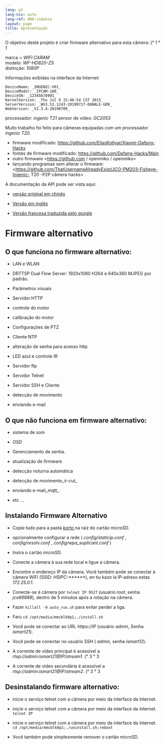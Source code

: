 ```yaml
---
lang: pt
lang-niv: auto
lang-ref: 000-indekso
layout: page
title: Apresentação
---
```


O objetivo deste projeto é criar firmware alternativo para esta câmera: (° 1 ° 1

marca = _WIFI CARAM_  
modelo: _WF-HD820-ZS_  
distinção: _1080P_

Informações exibidas na interface da Internet:
```
DeviceName: _INGENIC-V01_
DeviceModel: _IPCAM-100_
DeviceSN: _12345678901_
KernelVersion: _Thu Jul 9 15:46:54 CST 2015_
ServerVersion: _WS3.53.1243-20190717-DANALE-GEN_
WebVersion: _V2.3.4-20190709_
```

processador: _ingenic T21_
sensor de vídeo: _GC2053_

Muito trabalho foi feito para câmeras equipadas com um processador _ingenic T20_.
* firmware modificado: <https://github.com/EliasKotlyar/Xiaomi-Dafang-Hacks>
* fontes de firmware modificado: <https://github.com/Dafang-Hacks/Main>
* outro firmware <https://github.com / openmiko / openmiko>
* lançando programas sem alterar o firmware: <https://github.com/ThatUsernameAlreadyExist/JCO-PM203-Fisheye-Ingenic- T20 -P2P câmera hacks>

A documentação da API pode ser vista aqui:  
* [versão original em chinês](../zh/includes.zh/html/)


* [Versão em inglês](../en/includes.en/html/)


* [Versão francesa traduzida pelo google](../fr/includes.fr/html/)



# Firmware alternativo

## O que funciona no firmware alternativo:

* LAN e WLAN


* DRTTSP Dual Flow Server: 1920x1080 H264 e 640x360 MJPEG por padrão.


* Parâmetros visuais


* Servidor HTTP


* controle do motor


* calibração do motor


* Configurações de PTZ


* Cliente NTP


* alteração de senha para acesso http


* LED azul e controle IR


* Servidor ftp


* Servidor Telnet


* Servidor SSH e Cliente


* detecção de movimento


* enviando e-mail



## O que não funciona em firmware alternativo:

* sistema de som


* _OSD_


* Gerenciamento de senha.


* atualização de firmware


* detecção noturna automática


* detecção de movimento_ir-cut_


* enviando e-mail_mqtt_


* etc ...



## Instalando Firmware Alternativo

* Copie tudo para a pasta [ _karto_ ](https://github.com/jmichault/ipcam-100/tree/master/karto) na raiz do cartão microSD.


* opcionalmente configurar a rede ( _config/staticip.conf_ , _config/resolv.conf_ , _config/wpa_suplicant.conf_ )


* Insira o cartão microSD.


* Conecte a câmera à sua rede local e ligue a câmera.


* Encontre o endereço IP da câmera. Você também pode se conectar à câmera WiFi (SSID: _HSIPC-******_), en tiu kazo la IP-adreso estas _172.25.0.1_.


* Conecte-se à câmera por `telnet IP 9527` (usuário _root_, senha _jco66688_), dentro de 5 minutos após a rotação na câmera.


* Fazer `killall -9 auto_run.sh` para evitar perder a liga.


* Faru `cd /opt/media/mmcblk0p1;./install.sh`


* Você pode se conectar ao URL _https://IP_ (usuário _admin_, Senha _ismart21_).


* Você pode se conectar no usuário SSH ( _admin_, senha _ismart12_).


* A corrente de vídeo principal é acessível a _rtsp://admin:ismart21@IP/stream1_. (° 3 ° 3


* A corrente de vídeo secundária é acessível a _rtsp://admin:ismart21@IP/stream2_. (° 3 ° 3



## Desinstalando firmware alternativo:

* inicie o serviço telnet com a câmera por meio da interface da Internet.


* inicie o serviço telnet com a câmera por meio da interface da Internet. `telnet IP` 


* inicie o serviço telnet com a câmera por meio da interface da Internet. `cd /opt/media/mmcblk0p1;./uninstall.sh;reboot`



* Você também pode simplesmente remover o cartão microSD.


